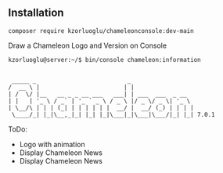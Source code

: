 ## Installation

```
composer require kzorluoglu/chameleonconsole:dev-main
```

Draw a Chameleon Logo and Version on Console

```
kzorluoglu@server:~/$ bin/console chameleon:information


 _____ _                          _                  
/  __ \ |                        | |                 
| /  \/ |__   __ _ _ __ ___   ___| | ___  ___  _ __  
| |   | '_ \ / _` | '_ ` _ \ / _ \ |/ _ \/ _ \| '_ \ 
| \__/\ | | | (_| | | | | | |  __/ |  __/ (_) | | | |
 \____/_| |_|\__,_|_| |_| |_|\___|_|\___|\___/|_| |_| 7.0.1

```

ToDo:
- Logo with animation
- Display Chameleon News
- Display Chameleon News